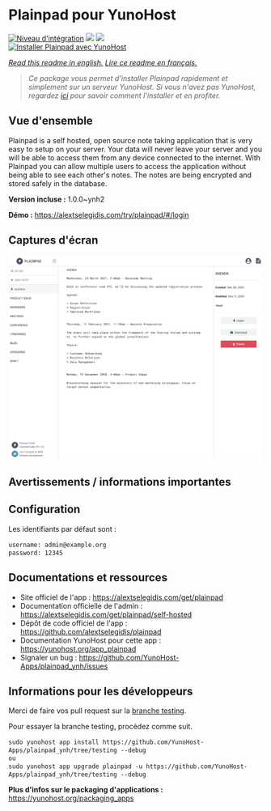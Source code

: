 # Plainpad pour YunoHost

[![Niveau d'intégration](https://dash.yunohost.org/integration/plainpad.svg)](https://dash.yunohost.org/appci/app/plainpad) ![](https://ci-apps.yunohost.org/ci/badges/plainpad.status.svg) ![](https://ci-apps.yunohost.org/ci/badges/plainpad.maintain.svg)  
[![Installer Plainpad avec YunoHost](https://install-app.yunohost.org/install-with-yunohost.svg)](https://install-app.yunohost.org/?app=plainpad)

*[Read this readme in english.](./README.md)*
*[Lire ce readme en français.](./README_fr.md)*

> *Ce package vous permet d'installer Plainpad rapidement et simplement sur un serveur YunoHost.
Si vous n'avez pas YunoHost, regardez [ici](https://yunohost.org/#/install) pour savoir comment l'installer et en profiter.*

## Vue d'ensemble

Plainpad is a self hosted, open source note taking application that is very easy to setup on your server. Your data will never leave your server and you will be able to access them from any device connected to the internet.
With Plainpad you can allow multiple users to access the application without being able to see each other's notes. The notes are being encrypted and stored safely in the database.

**Version incluse :** 1.0.0~ynh2

**Démo :** https://alextselegidis.com/try/plainpad/#/login

## Captures d'écran

![](./doc/screenshots/screenshot.png)

## Avertissements / informations importantes

## Configuration

Les identifiants par défaut sont :
```
username: admin@example.org
password: 12345
```
## Documentations et ressources

* Site officiel de l'app : https://alextselegidis.com/get/plainpad
* Documentation officielle de l'admin : https://alextselegidis.com/get/plainpad/self-hosted
* Dépôt de code officiel de l'app : https://github.com/alextselegidis/plainpad
* Documentation YunoHost pour cette app : https://yunohost.org/app_plainpad
* Signaler un bug : https://github.com/YunoHost-Apps/plainpad_ynh/issues

## Informations pour les développeurs

Merci de faire vos pull request sur la [branche testing](https://github.com/YunoHost-Apps/plainpad_ynh/tree/testing).

Pour essayer la branche testing, procédez comme suit.
```
sudo yunohost app install https://github.com/YunoHost-Apps/plainpad_ynh/tree/testing --debug
ou
sudo yunohost app upgrade plainpad -u https://github.com/YunoHost-Apps/plainpad_ynh/tree/testing --debug
```

**Plus d'infos sur le packaging d'applications :** https://yunohost.org/packaging_apps